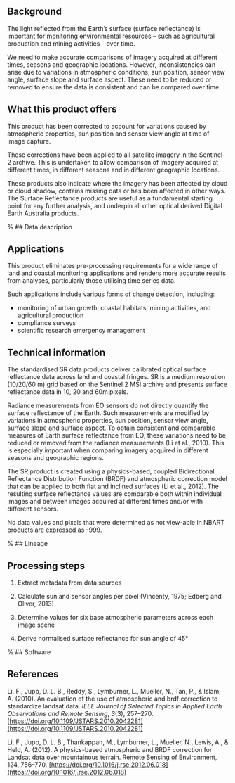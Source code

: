 ## Background

The light reflected from the Earth’s surface (surface reflectance) is important for monitoring environmental resources – such as agricultural production and mining activities – over time.

We need to make accurate comparisons of imagery acquired at different times, seasons and geographic locations. However, inconsistencies can arise due to variations in atmospheric conditions, sun position, sensor view angle, surface slope and surface aspect. These need to be reduced or removed to ensure the data is consistent and can be compared over time.

## What this product offers

This product has been corrected to account for variations caused by atmospheric properties, sun position and sensor view angle at time of image capture.

These corrections have been applied to all satellite imagery in the Sentinel-2 archive. This is undertaken to allow comparison of imagery acquired at different times, in different seasons and in different geographic locations.

These products also indicate where the imagery has been affected by cloud or cloud shadow, contains missing data or has been affected in other ways. The Surface Reflectance products are useful as a fundamental starting point for any further analysis, and underpin all other optical derived Digital Earth Australia products.

% ## Data description

## Applications

This product eliminates pre-processing requirements for a wide range of land and coastal monitoring applications and renders more accurate results from analyses, particularly those utilising time series data.

Such applications include various forms of change detection, including:

* monitoring of urban growth, coastal habitats, mining activities, and agricultural production
* compliance surveys
* scientific research emergency management

## Technical information

The standardised SR data products deliver calibrated optical surface reflectance data across land and coastal fringes. SR is a medium resolution (10/20/60 m) grid based on the Sentinel 2 MSI archive and presents surface reflectance data in 10, 20 and 60m pixels.

Radiance measurements from EO sensors do not directly quantify the surface reflectance of the Earth. Such measurements are modified by variations in atmospheric properties, sun position, sensor view angle, surface slope and surface aspect. To obtain consistent and comparable measures of Earth surface reflectance from EO, these variations need to be reduced or removed from the radiance measurements (Li et al., 2010). This is especially important when comparing imagery acquired in different seasons and geographic regions.

The SR product is created using a physics-based, coupled Bidirectional Reflectance Distribution Function (BRDF) and atmospheric correction model that can be applied to both flat and inclined surfaces (Li et al., 2012). The resulting surface reflectance values are comparable both within individual images and between images acquired at different times and/or with different sensors.

No data values and pixels that were determined as not view-able in NBART products are expressed as -999.

% ## Lineage

## Processing steps

1. Extract metadata from data sources

1. Calculate sun and sensor angles per pixel (Vincenty, 1975; Edberg and Oliver, 2013)

1. Determine values for six base atmospheric parameters across each image scene

1. Derive normalised surface reflectance for sun angle of 45°

% ## Software

## References

Li, F., Jupp, D. L. B., Reddy, S., Lymburner, L., Mueller, N., Tan, P., & Islam, A. (2010). An evaluation of the use of atmospheric and brdf correction to standardize landsat data. *IEEE Journal of Selected Topics in Applied Earth Observations and Remote Sensing*, *3*(3), 257–270. [https://doi.org/10.1109/JSTARS.2010.2042281](https://doi.org/10.1109/JSTARS.2010.2042281)

Li, F., Jupp, D. L. B., Thankappan, M., Lymburner, L., Mueller, N., Lewis, A., & Held, A. (2012). A physics-based atmospheric and BRDF correction for Landsat data over mountainous terrain. Remote Sensing of Environment, 124, 756–770. [https://doi.org/10.1016/j.rse.2012.06.018](https://doi.org/10.1016/j.rse.2012.06.018)

